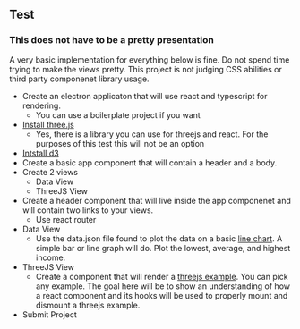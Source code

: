 
## Test
### This does not have to be a pretty presentation

A very basic implementation for everything below is fine. Do not spend time trying to make the views pretty. This project is not judging CSS abilities or third party componenet library usage.

* Create an electron applicaton that will use react and typescript for rendering.
    * You can use a boilerplate project if you want
* [Install three.js](https://threejs.org/docs/index.html#manual/en/introduction/Installation)
    * Yes, there is a library you can use for threejs and react. For the purposes of this test this will not be an option
* [Intstall d3](https://www.npmjs.com/package/d3)
* Create a basic app component that will contain a header and a body.
* Create 2 views
    * Data View
    * ThreeJS View
* Create a header component that will live inside the app componenet and will contain two links to your views.
    * Use react router
* Data View
    * Use the data.json file found to plot the data on a basic [line chart](https://observablehq.com/@d3/line-chart/2?intent=fork). A simple bar or line graph will do. Plot the lowest, average, and highest income.
* ThreeJS View
    * Create a component that will render a [threejs example](https://threejs.org/examples/#webgl_shadowmesh). You can pick any example. The goal here will be to show an understanding of how a react component and its hooks will be used to properly mount and dismount a threejs example.
* Submit Project